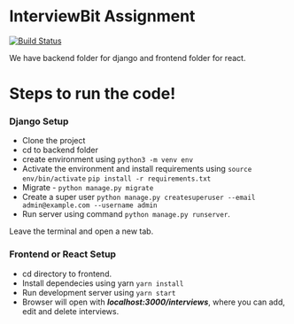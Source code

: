 # InterviewBit Assignment

[![Build Status](https://travis-ci.org/joemccann/dillinger.svg?branch=master)](https://travis-ci.org/joemccann/dillinger)

We have backend folder for django and frontend folder for react.

# Steps to run the code!
### Django Setup
  - Clone the project
  - cd to backend folder
  - create environment using `python3 -m venv env`
  - Activate the environment and install requirements using `source env/bin/activate` 
  `pip install -r requirements.txt` 
 - Migrate - `python manage.py migrate `
 - Create a super user `python manage.py createsuperuser --email admin@example.com --username admin`
 - Run server using command `python manage.py runserver`.

Leave the terminal and open a new tab.

### Frontend or React Setup
- cd directory to frontend.
- Install dependecies using yarn `yarn install`
- Run development server using `yarn start`
- Browser will open with ***localhost:3000/interviews***, where you can add, edit and delete interviews.


